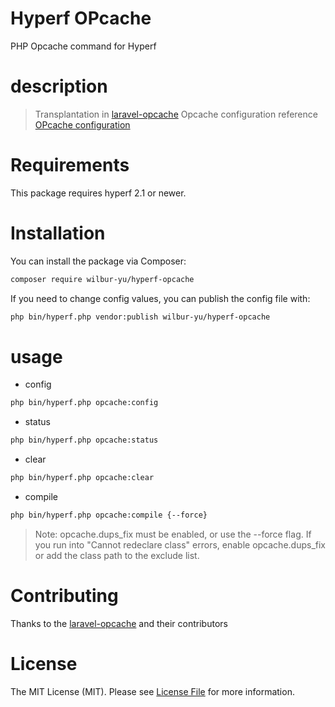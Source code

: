 # Hyperf OPcache
PHP Opcache command for Hyperf

# description
> Transplantation in [laravel-opcache](https://github.com/appstract/laravel-opcache)
> Opcache configuration reference [OPcache configuration]()

# Requirements
This package requires hyperf 2.1 or newer.

# Installation
You can install the package via Composer:
```bash
composer require wilbur-yu/hyperf-opcache
```
If you need to change config values, you can publish the config file with:
```bash
php bin/hyperf.php vendor:publish wilbur-yu/hyperf-opcache
```

# usage
- config
```bash
php bin/hyperf.php opcache:config
```
- status
```bash
php bin/hyperf.php opcache:status
```
- clear
```bash
php bin/hyperf.php opcache:clear
```
- compile
```bash
php bin/hyperf.php opcache:compile {--force}
```

> Note: opcache.dups_fix must be enabled, or use the --force flag. If you run into "Cannot redeclare class" errors, enable opcache.dups_fix or add the class path to the exclude list.

# Contributing
Thanks to the [laravel-opcache](https://github.com/appstract) and their contributors

# License
The MIT License (MIT). Please see [License File](https://github.com/wilbur-yu/hyperf-opcache/blob/main/LICENSE.md) for more information.